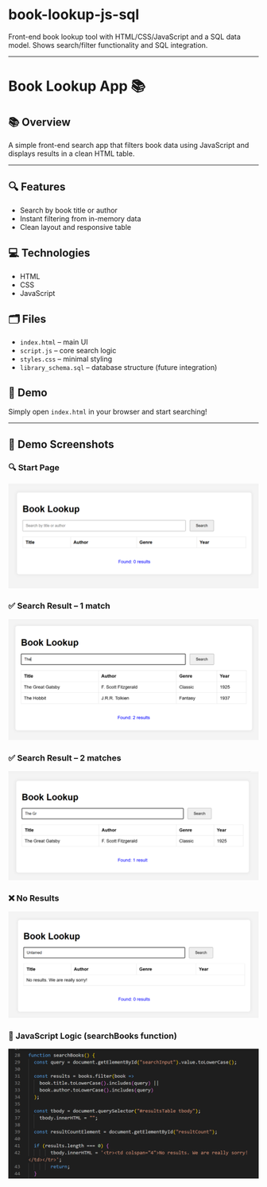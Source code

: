 # book-lookup-js-sql

Front-end book lookup tool with HTML/CSS/JavaScript and a SQL data model. Shows search/filter functionality and SQL integration.

------

# Book Lookup App 📚

## 📚 Overview
A simple front-end search app that filters book data using JavaScript and displays results in a clean HTML table.

-----

## 🔍 Features
- Search by book title or author
- Instant filtering from in-memory data
- Clean layout and responsive table

## 💻 Technologies
- HTML
- CSS
- JavaScript

## 🗂️ Files
- `index.html` – main UI
- `script.js` – core search logic
- `styles.css` – minimal styling
- `library_schema.sql` – database structure (future integration)

## 🚀 Demo
Simply open `index.html` in your browser and start searching!


------


## 📸 Demo Screenshots

### 🔍 Start Page
![Start page](1.png)

### ✅ Search Result – 1 match
![One result](2.png)

### ✅ Search Result – 2 matches
![Two results](3.png)

### ❌ No Results
![No result](4.png)

### 🧠 JavaScript Logic (searchBooks function)
![Code screenshot](5.png)
